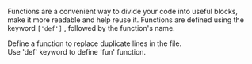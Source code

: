 Functions are a convenient way to divide your code into useful blocks, make it more readable and help reuse it. Functions are defined using the keyword `['def']` , followed by the function's name.  
  
Define a function to replace duplicate lines in the file.  
Use 'def' keyword to define 'fun' function.